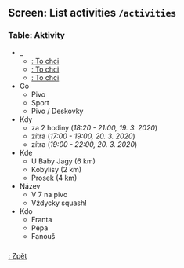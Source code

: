 ## Screen: List activities `/activities`

### Table: Aktivity

- _
    - [: To chci](#/activities/detail)
    - [: To chci](#/activities/detail)
    - [: To chci](#/activities/detail)
- Co
    - Pivo
    - Sport
    - Pivo / Deskovky
- Kdy
    - za 2 hodiny (_18:20 - 21:00, 19. 3. 2020_)
    - zítra (_17:00 - 19:00, 20. 3. 2020_)
    - zítra (_19:00 - 22:00, 20. 3. 2020_)
- Kde
    - U Baby Jagy (6 km)
    - Kobylisy (2 km)
    - Prosek (4 km)
- Název
    - V 7 na pivo
    - Vždycky squash!
- Kdo
    - Franta
    - Pepa
    - Fanouš

### 

[: Zpět](#/overview)
